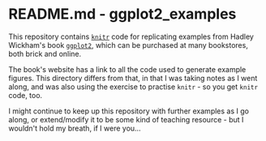 # README.md - ggplot2_examples

This repository contains [`knitr`](http://yihui.name/knitr/) code for replicating examples from Hadley Wickham's book [`ggplot2`](http://ggplot2.org/book/), which can be purchased at many bookstores, both brick and online.

The book's website has a link to all the code used to generate example figures. This directory differs from that, in that I was taking notes as I went along, and was also using the exercise to practise `knitr` - so you get `knitr` code, too. 

I might continue to keep up this repository with further examples as I go along, or extend/modify it to be some kind of teaching resource - but I wouldn't hold my breath, if I were you…

